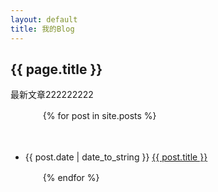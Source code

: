 ```yaml
---
layout: default
title: 我的Blog
---
```


<h2>{{ page.title }}</h2>

<p>最新文章222222222</p>

<ul>

　　{% for post in site.posts %}

　　　  <li>{{ post.date | date_to_string }} <a href="/blog{{ post.url }}">{{ post.title }}</a></li>

　　{% endfor %}

</ul>
